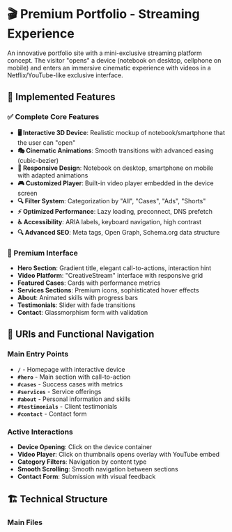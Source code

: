 # 🎬 Premium Portfolio - Streaming Experience

An innovative portfolio site with a mini-exclusive streaming platform concept. The visitor "opens" a device (notebook on desktop, cellphone on mobile) and enters an immersive cinematic experience with videos in a Netflix/YouTube-like exclusive interface.

## 🌟 Implemented Features

### ✅ Complete Core Features
- **🖥️ Interactive 3D Device**: Realistic mockup of notebook/smartphone that the user can "open"
- **🎭 Cinematic Animations**: Smooth transitions with advanced easing (cubic-bezier)
- **📱 Responsive Design**: Notebook on desktop, smartphone on mobile with adapted animations
- **🎮 Customized Player**: Built-in video player embedded in the device screen
- **🔍 Filter System**: Categorization by "All", "Cases", "Ads", "Shorts"
- **⚡ Optimized Performance**: Lazy loading, preconnect, DNS prefetch
- **♿ Accessibility**: ARIA labels, keyboard navigation, high contrast
- **🔍 Advanced SEO**: Meta tags, Open Graph, Schema.org data structure

### 🎨 Premium Interface
- **Hero Section**: Gradient title, elegant call-to-actions, interaction hint
- **Video Platform**: "CreativeStream" interface with responsive grid
- **Featured Cases**: Cards with performance metrics
- **Services Sections**: Premium icons, sophisticated hover effects  
- **About**: Animated skills with progress bars
- **Testimonials**: Slider with fade transitions
- **Contact**: Glassmorphism form with validation

## 🎯 URIs and Functional Navigation

### Main Entry Points
- **`/`** - Homepage with interactive device
- **`#hero`** - Main section with call-to-action
- **`#cases`** - Success cases with metrics
- **`#services`** - Service offerings
- **`#about`** - Personal information and skills
- **`#testimonials`** - Client testimonials
- **`#contact`** - Contact form

### Active Interactions
- **Device Opening**: Click on the device container
- **Video Player**: Click on thumbnails opens overlay with YouTube embed
- **Category Filters**: Navigation by content type
- **Smooth Scrolling**: Smooth navigation between sections
- **Contact Form**: Submission with visual feedback

## 🏗️ Technical Structure

### Main Files
